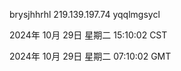 brysjhhrhl 219.139.197.74 yqqlmgsycl

2024年 10月 29日 星期二 15:10:02 CST

2024年 10月 29日 星期二 07:10:02 GMT
